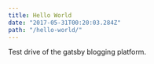```yaml
---
title: Hello World
date: "2017-05-31T00:20:03.284Z"
path: "/hello-world/"
---
```


Test drive of the gatsby blogging platform.